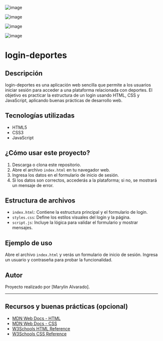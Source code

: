![image](https://github.com/user-attachments/assets/4201a42e-3866-47b8-a0b6-39bfd2e64d4a)

![image](https://github.com/user-attachments/assets/20b43da5-442f-4afa-bee2-f2d1df43c82d)

![image](https://github.com/user-attachments/assets/2a0f4625-c17f-4bd2-920b-ce58543d075b)

![image](https://github.com/user-attachments/assets/d1513ee3-b244-47cc-814f-e1400b7d7ecd)



# login-deportes

## Descripción
login-deportes es una aplicación web sencilla que permite a los usuarios iniciar sesión para acceder a una plataforma relacionada con deportes. El objetivo es practicar la estructura de un login usando HTML, CSS y JavaScript, aplicando buenas prácticas de desarrollo web.

## Tecnologías utilizadas
- HTML5
- CSS3
- JavaScript

## ¿Cómo usar este proyecto?
1. Descarga o clona este repositorio.
2. Abre el archivo `index.html` en tu navegador web.
3. Ingresa los datos en el formulario de inicio de sesión.
4. Si los datos son correctos, accederás a la plataforma; si no, se mostrará un mensaje de error.

## Estructura de archivos
- `index.html`: Contiene la estructura principal y el formulario de login.
- `styles.css`: Define los estilos visuales del login y la página.
- `script.js`: Incluye la lógica para validar el formulario y mostrar mensajes.

## Ejemplo de uso
Abre el archivo `index.html` y verás un formulario de inicio de sesión. Ingresa un usuario y contraseña para probar la funcionalidad.

## Autor
Proyecto realizado por [Marylin Alvarado].

---


## Recursos y buenas prácticas (opcional)
- [MDN Web Docs - HTML](https://developer.mozilla.org/es/docs/Web/HTML)
- [MDN Web Docs - CSS](https://developer.mozilla.org/es/docs/Web/CSS)
- [W3Schools HTML Reference](https://www.w3schools.com/tags/default.asp)
- [W3Schools CSS Reference](https://www.w3schools.com/cssref/)
